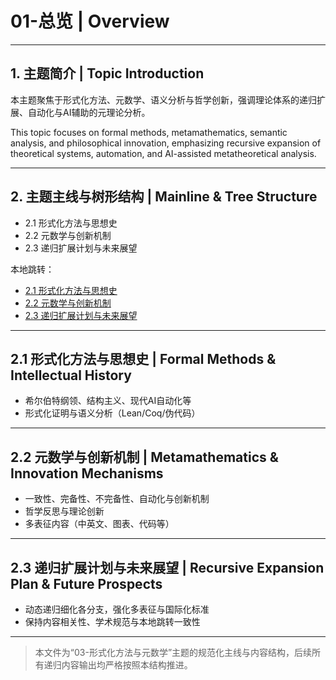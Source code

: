 # 01-总览 | Overview

---

## 1. 主题简介 | Topic Introduction

本主题聚焦于形式化方法、元数学、语义分析与哲学创新，强调理论体系的递归扩展、自动化与AI辅助的元理论分析。

This topic focuses on formal methods, metamathematics, semantic analysis, and philosophical innovation, emphasizing recursive expansion of theoretical systems, automation, and AI-assisted metatheoretical analysis.

---

## 2. 主题主线与树形结构 | Mainline & Tree Structure

- 2.1 形式化方法与思想史
- 2.2 元数学与创新机制
- 2.3 递归扩展计划与未来展望

本地跳转：

- [2.1 形式化方法与思想史](#21-形式化方法与思想史)
- [2.2 元数学与创新机制](#22-元数学与创新机制)
- [2.3 递归扩展计划与未来展望](#23-递归扩展计划与未来展望)

---

## 2.1 形式化方法与思想史 | Formal Methods & Intellectual History

- 希尔伯特纲领、结构主义、现代AI自动化等
- 形式化证明与语义分析（Lean/Coq/伪代码）

---

## 2.2 元数学与创新机制 | Metamathematics & Innovation Mechanisms

- 一致性、完备性、不完备性、自动化与创新机制
- 哲学反思与理论创新
- 多表征内容（中英文、图表、代码等）

---

## 2.3 递归扩展计划与未来展望 | Recursive Expansion Plan & Future Prospects

- 动态递归细化各分支，强化多表征与国际化标准
- 保持内容相关性、学术规范与本地跳转一致性

---

> 本文件为“03-形式化方法与元数学”主题的规范化主线与内容结构，后续所有递归内容输出均严格按照本结构推进。
